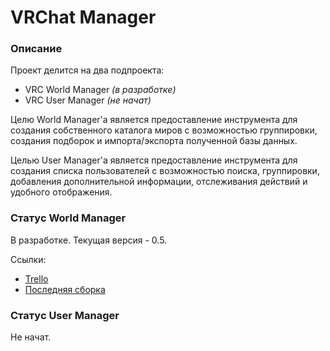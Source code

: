 # VRChat Manager

### Описание

Проект делится на два подпроекта:

* VRC World Manager *(в разработке)*
* VRC User Manager *(не начат)*

Целю World Manager'а является предоставление инструмента для создания собственного
каталога миров с возможностью группировки, создания подборок и импорта/экспорта
полученной базы данных.

Целью User Manager'а является предоставление инструмента для создания списка
пользователей с возможностью поиска, группировки, добавления дополнительной
информации, отслеживания действий и удобного отображения.

### Статус World Manager

В разработке. Текущая версия - 0.5.

Ссылки:

* [Trello](https://trello.com/b/pbnX5kb6/vrc-manager)
* [Последняя сборка](https://github.com/silentwasd/VRCManager/releases/tag/vrc-world-manager-alpha-0.5)

### Статус User Manager

Не начат.